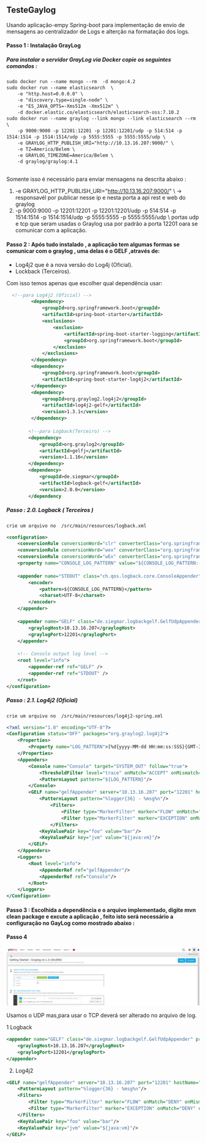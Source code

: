 ## TesteGaylog

Usando aplicação-empy Spring-boot para implementação de envio de mensagens ao centralizador de Logs e alterção na formatação dos logs.  

#### Passo 1 : Instalação GrayLog

##### Para instalar o servidor GrayLog via Docker copie os seguintes comandos :

```
sudo docker run --name mongo --rm  -d mongo:4.2
sudo docker run --name elasticsearch  \
    -e "http.host=0.0.0.0" \
    -e "discovery.type=single-node" \
    -e "ES_JAVA_OPTS=-Xms512m -Xmx512m" \
    -d docker.elastic.co/elasticsearch/elasticsearch-oss:7.10.2
sudo docker run --name graylog --link mongo --link elasticsearch --rm \
    -p 9000:9000 -p 12201:12201 -p 12201:12201/udp -p 514:514 -p 1514:1514 -p 1514:1514/udp -p 5555:5555 -p 5555:5555/udp \
    -e GRAYLOG_HTTP_PUBLISH_URI="http://10.13.16.207:9000/" \
    -e TZ=America/Belem \
    -e GRAYLOG_TIMEZONE=America/Belem \
    -d graylog/graylog:4.1
    
```



Somente isso é necessário para enviar mensagens na descrita abaixo : 
1. -e GRAYLOG_HTTP_PUBLISH_URI="http://10.13.16.207:9000/" \ -> responsavél por publicar nesse ip e nesta porta a api rest e web do graylog 
2. -p 9000:9000 -p 12201:12201 -p 12201:12201/udp -p 514:514 -p 1514:1514 -p 1514:1514/udp -p 5555:5555 -p 5555:5555/udp \ portas udp e tcp que seram usadas o Graylog usa por padrão a porta 12201 oara se comunicar com a aplicação.  
    
#### Passo 2 : Após tudo instalado , a aplicação tem algumas formas se comunicar com o graylog , uma delas é o GELF ,através de:

- Log4j2 que é a nova versão do Log4j (Oficial).
- Lockback (Terceiros).

Com isso temos apenas que escolher qual dependência usar:

```xml
  <!--para Log4j2 (Oficial) -->
         <dependency>
             <groupId>org.springframework.boot</groupId>
             <artifactId>spring-boot-starter</artifactId>
             <exclusions>
                 <exclusion>
                     <artifactId>spring-boot-starter-logging</artifactId>
                     <groupId>org.springframework.boot</groupId>
                 </exclusion>
             </exclusions>
         </dependency>
         <dependency>
             <groupId>org.springframework.boot</groupId>
             <artifactId>spring-boot-starter-log4j2</artifactId>
         </dependency>
         <dependency>
             <groupId>org.graylog2.log4j2</groupId>
             <artifactId>log4j2-gelf</artifactId>
             <version>1.3.1</version>
         </dependency>

        <!--para Logback(Terceiro) -->
        <dependency>
            <groupId>org.graylog2</groupId>
            <artifactId>gelfj</artifactId>
            <version>1.1.16</version>
        </dependency>
        <dependency>
            <groupId>de.siegmar</groupId>
            <artifactId>logback-gelf</artifactId>
            <version>2.0.0</version>
        </dependency
```



##### Passo : 2.0. Logback ( Terceiros )
    
    crie um arquivo no  /src/main/resources/logback.xml
    
```xml
<configuration>
    <conversionRule conversionWord="clr" converterClass="org.springframework.boot.logging.logback.ColorConverter" />
    <conversionRule conversionWord="wex" converterClass="org.springframework.boot.logging.logback.WhitespaceThrowableProxyConverter" />
    <conversionRule conversionWord="wEx" converterClass="org.springframework.boot.logging.logback.ExtendedWhitespaceThrowableProxyConverter" />
    <property name="CONSOLE_LOG_PATTERN" value="${CONSOLE_LOG_PATTERN:-%clr(%d{yyyy-MM-dd HH:mm:ss.SSS}){faint} %clr(${LOG_LEVEL_PATTERN:-%5p}) %clr(${PID:- }){magenta} %clr(---){faint} %clr([%15.15t]){faint} %clr(%-40.40logger{39}){cyan} %clr(:){faint} %m%n${LOG_EXCEPTION_CONVERSION_WORD:-%wEx}}"/>

    <appender name="STDOUT" class="ch.qos.logback.core.ConsoleAppender">
        <encoder>
            <pattern>${CONSOLE_LOG_PATTERN}</pattern>
            <charset>UTF-8</charset>
        </encoder>
    </appender>

    <appender name="GELF" class="de.siegmar.logbackgelf.GelfUdpAppender" protocol="UDP">
        <graylogHost>10.13.16.207</graylogHost>
        <graylogPort>12201</graylogPort>
    </appender>

    <!-- Console output log level -->
    <root level="info">
        <appender-ref ref="GELF" />
        <appender-ref ref="STDOUT" />
    </root>
</configuration>
```
##### Passo : 2.1. Log4j2 (Oficial)
    
    crie um arquivo no  /src/main/resources/log4j2-spring.xml
    
```xml
<?xml version="1.0" encoding="UTF-8"?>
<Configuration status="OFF" packages="org.graylog2.log4j2">
    <Properties>
        <Property name="LOG_PATTERN">[%d{yyyy-MM-dd HH:mm:ss:SSS}{GMT-3}] - [%highlight{%-5level}{ERROR=Bright RED, WARN=Bright Yellow, INFO=Bright Green, DEBUG=Bright Cyan, TRACE=Bright White} - [%pid] - %t] - %c{1.}:%L - %m%n</Property>
    </Properties>
    <Appenders>
        <Console name="Console" target="SYSTEM_OUT" follow="true">
            <ThresholdFilter level="trace" onMatch="ACCEPT" onMismatch="DENY" />
            <PatternLayout pattern="${LOG_PATTERN}"/>
        </Console>
        <GELF name="gelfAppender" server="10.13.16.207" port="12201" hostName="CORVO" protocol="UDP">
            <PatternLayout pattern="%logger{36} - %msg%n"/>
                <Filters>
                    <Filter type="MarkerFilter" marker="FLOW" onMatch="DENY" onMismatch="NEUTRAL"/>
                    <Filter type="MarkerFilter" marker="EXCEPTION" onMatch="DENY" onMismatch="ACCEPT"/>
                </Filters>
            <KeyValuePair key="foo" value="bar"/>
            <KeyValuePair key="jvm" value="${java:vm}"/>
        </GELF>
    </Appenders>
    <Loggers>
        <Root level="info">
            <AppenderRef ref="gelfAppender"/>
            <AppenderRef ref="Console"/>
        </Root>
    </Loggers>
</Configuration>
```    

#### Passo 3 : Escolhida a dependência e o arquivo implementado,  digite **mvn clean package** e excute a aplicação , feito isto será necessário a configuração no GayLog como mostrado abaixo :

#### Passo 4 

![Alt text](https://github.com/pedro21900/TesteGaylog/blob/main/src/main/resources/Peek%2003-08-2021%2011-54.gif?raw=true "Optional title")

Usamos o UDP mas,para usar o TCP deverá ser alterado no arquivo de log. 

1 Logback 

```xml
<appender name="GELF" class="de.siegmar.logbackgelf.GelfUdpAppender" protocol="UDP">
    <graylogHost>10.13.16.207</graylogHost>
    <graylogPort>12201</graylogPort>
</appender>
```
    
2. Log4j2

```xml
<GELF name="gelfAppender" server="10.13.16.207" port="12201" hostName="CORVO" protocol="UDP">
    <PatternLayout pattern="%logger{36} - %msg%n"/>
    <Filters>
        <Filter type="MarkerFilter" marker="FLOW" onMatch="DENY" onMismatch="NEUTRAL"/>
        <Filter type="MarkerFilter" marker="EXCEPTION" onMatch="DENY" onMismatch="ACCEPT"/>
    </Filters>
    <KeyValuePair key="foo" value="bar"/>
    <KeyValuePair key="jvm" value="${java:vm}"/>
</GELF>
```
